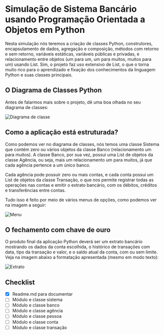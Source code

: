 
# Simulação de Sistema Bancário usando Programação Orientada a Objetos em Python

Nesta simulação nós teremos a criação de classes Python, construtores, encapsulamento de dados, agregação e composição, métodos com retorno e sem retorno, variáveis estáticas, variáveis públicas e privadas, e relacionamento entre objetos (um para um, um para muitos, muitos para um) usando List. Sim, o projeto faz uso extensivo de List, o que o torna muito rico para o aprendizado e fixação dos conhecimentos da linguagem Python e suas classes principais.



## O Diagrama de Classes Python
Antes de falarmos mais sobre o projeto, dê uma boa olhada no seu diagrama de classes:

![Diagrama de classe](https://acesseonline-arquivos-publicos.s3.us-east-2.amazonaws.com/exercicio_python/sistema_bancario_python_console_diagrama_classes.jpg)

## Como a aplicação está estruturada?

Como podemos ver no diagrama de classes, nós temos uma classe Sistema que contém zero ou vários objetos da classe Banco (relacionamento um para muitos). A classe Banco, por sua vez, possui uma List de objetos da classe Agência, ou seja, mais um relacionamento um para muitos, já que cada agência pertence a um único banco.

Cada agência pode possuir zero ou mais contas, e cada conta possui um List de objetos da classe Transação, o que nos permite registrar todas as operações nas contas e emitir o extrato bancário, com os débitos, créditos e transferências entre contas.

Tudo isso é feito por meio de vários menus de opções, como podemos ver na imagem a seguir:

![Menu](https://acesseonline-arquivos-publicos.s3.us-east-2.amazonaws.com/exercicio_python/sistema_bancario_python_console_menus.jpg)

## O fechamento com chave de ouro

O produto final da aplicação Python deverá ser um extrato bancário mostrando os dados da conta escolhida, o histórico de transações com data, tipo da transação e valor, e o saldo atual da conta, com ou sem limite. Veja na imagem abaixo a formatação apresentada (mesmo em modo texto):

![Extrato](https://acesseonline-arquivos-publicos.s3.us-east-2.amazonaws.com/exercicio_python/sistema_bancario_python_console_extrato.jpg)


## Checklist

- [x]  Readme.md para documentar
- [ ]  Módulo e classe sistema
- [ ]  Módulo e classe banco
- [ ]  Módulo e classe agência
- [ ]  Módulo e classe pessoa
- [ ]  Módulo e classe conta
- [ ]  Módulo e classe transação
